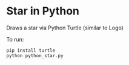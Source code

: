 
# Star in Python

Draws a star via Python Turtle (similar to Logo)

To run:

```
pip install turtle
python python_star.py
```
